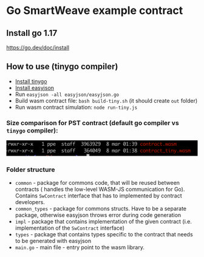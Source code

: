 # Go SmartWeave example contract

## Install go 1.17
https://go.dev/doc/install

## How to use (tinygo compiler)
- [Install tinygo](https://tinygo.org/getting-started/install/)
- [Install easyjson](https://github.com/mailru/easyjson#install)
- Run `easyjson -all easyjson/easyjson.go`
- Build wasm contract file: `bash build-tiny.sh` (it should create `out` folder)
- Run wasm contract simulation: `node run-tiny.js`

### Size comparison for PST contract (default go compiler vs `tinygo` compiler):  
![img_1.png](img_1.png)

### Folder structure
- `common` - package for commons code, that will be reused between contracts (
handles the low-level WASM-JS communication for Go). Contains `SwContract` interface
that has to implemented by contract developers.
- `common_types` - package for commons structs. Have to be a separate package, 
otherwise easyjson throws error during code generation
- `impl` - package that contains implementation of the given contract (i.e. implementation of the `SwContract`
interface)
- `types` - package that contains types specific to the contract that needs to be generated with easyjson
- `main.go` - main file - entry point to the wasm library.
